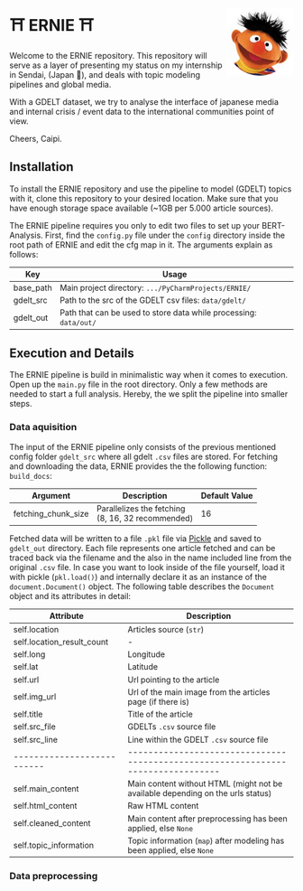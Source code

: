  # ⛩️ ERNIE ⛩️ <img src="assets/ernie.png" align="right" width="120" />
 
Welcome to the ERNIE repository. This repository will serve as a layer of presenting
my status on my internship in Sendai, (Japan 🏯), and deals with topic modeling pipelines and 
global media.

With a GDELT dataset, we try to analyse the interface of japanese media and internal crisis / event data to the 
international communities point of view.

Cheers, Caipi.


## Installation
To install the ERNIE repository and use the pipeline to model (GDELT) topics with it, clone this repository to your 
desired location. Make sure that you have enough storage space available (~1GB per 5.000 article sources).

The ERNIE pipeline requires you only to edit two files to set up your BERT-Analysis. First, find
the ``config.py`` file under the `config` directory inside the root path of ERNIE and edit the cfg map in it.
The arguments explain as follows:

| Key       | Usage                                                               |
|-----------|---------------------------------------------------------------------|
| base_path | Main project directory: ``.../PyCharmProjects/ERNIE/``              |
| gdelt_src | Path to the src of the GDELT csv files: ``data/gdelt/``             |
| gdelt_out | Path that can be used to store data while processing: ``data/out/`` |


## Execution and Details

The ERNIE pipeline is build in minimalistic way when it comes to execution. Open up the ``main.py`` file in the root directory. Only a
few methods are needed to start a full analysis. Hereby, the we split the pipeline into smaller steps.

### Data aquisition
The input of the ERNIE pipeline only consists of the previous mentioned config folder `gdelt_src` where all gdelt `.csv` files are stored. For fetching and downloading the data, ERNIE provides the the following function: `build_docs`:

| Argument  | Description                   | Default Value  |
|-----------|-------------------------------|----------------|
| fetching_chunk_size   | Parallelizes the fetching<br> (8, 16, 32 recommended)       | 16  |

Fetched data will be written to a file `.pkl` file via [Pickle](https://docs.python.org/3/library/pickle.html) and saved to `gdelt_out` directory. Each file represents one article fetched and can be traced back via the filename and the also in the name included line from the original `.csv` file. In case you want to look inside of the file yourself, load it with pickle (`pkl.load()`) and internally declare it as an instance of the `document.Document()` object. The following table describes the `Document` object and its attributes in detail:

| Attribute                  | Description
| -------------------------- | -------------------------------------------------------------------------------- |
| self.location              | Articles source (`str`)                                                          |
| self.location_result_count | -                                                                                |
| self.long                  | Longitude                                                                        |
| self.lat                   | Latitude                                                                         |
| self.url                   | Url pointing to the article                                                      |
| self.img_url               | Url of the main image from the articles page (if there is)                       |
| self.title                 | Title of the article                                                             |
| self.src_file              | GDELTs `.csv` source file                                                        |
| self.src_line              | Line within the GDELT `.csv` source file                                         |
| -------------------------- | -------------------------------------------------------------------------------- |
| self.main_content          | Main content without HTML (might not be available depending on the urls status)  |
| self.html_content          | Raw HTML content                                                                 |
| self.cleaned_content       | Main content after preprocessing has been applied, else `None`                   |
| self.topic_information     | Topic information (`map`) after modeling has been applied, else `None`           |

### Data preprocessing


